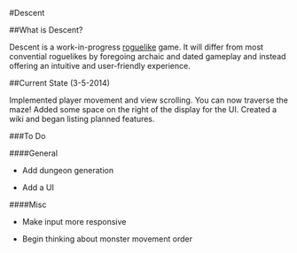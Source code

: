 #Descent

##What is Descent?

Descent is a work-in-progress [roguelike](http://en.wikipedia.org/wiki/Roguelike) game. It will differ from most convential roguelikes by foregoing archaic and dated gameplay and instead offering an intuitive and user-friendly experience.

##Current State (3-5-2014)

Implemented player movement and view scrolling. You can now traverse the maze! Added some space on the right of the display for the UI. Created a wiki and began listing planned features.

###To Do

####General

- Add dungeon generation

- Add a UI

####Misc

- Make input more responsive

- Begin thinking about monster movement order